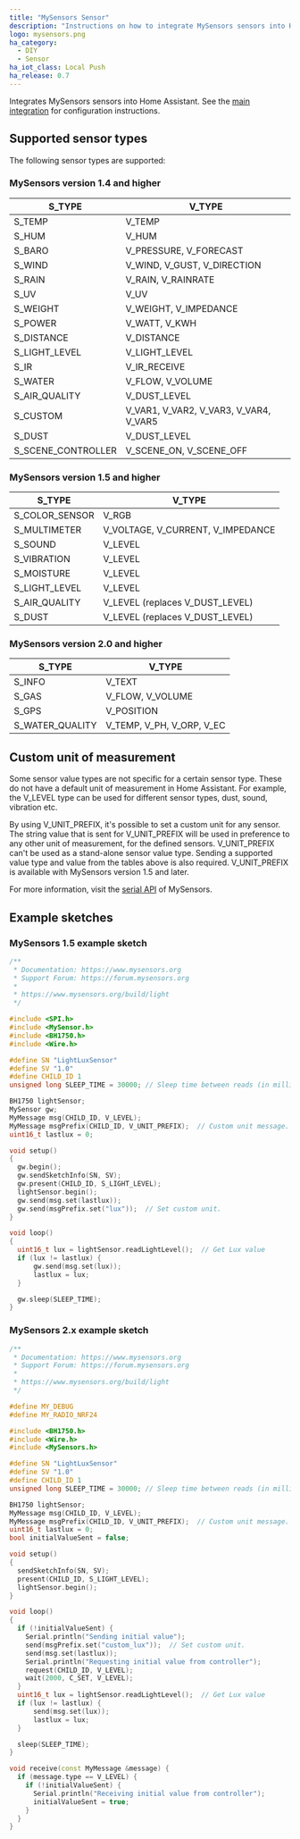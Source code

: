 ```yaml
---
title: "MySensors Sensor"
description: "Instructions on how to integrate MySensors sensors into Home Assistant."
logo: mysensors.png
ha_category:
  - DIY
  - Sensor
ha_iot_class: Local Push
ha_release: 0.7
---
```


Integrates MySensors sensors into Home Assistant. See the [main integration](/integrations/mysensors/) for configuration instructions.

## Supported sensor types

The following sensor types are supported:

### MySensors version 1.4 and higher

| S_TYPE             | V_TYPE                                 |
| ------------------ | -------------------------------------- |
| S_TEMP             | V_TEMP                                 |
| S_HUM              | V_HUM                                  |
| S_BARO             | V_PRESSURE, V_FORECAST                 |
| S_WIND             | V_WIND, V_GUST, V_DIRECTION            |
| S_RAIN             | V_RAIN, V_RAINRATE                     |
| S_UV               | V_UV                                   |
| S_WEIGHT           | V_WEIGHT, V_IMPEDANCE                  |
| S_POWER            | V_WATT, V_KWH                          |
| S_DISTANCE         | V_DISTANCE                             |
| S_LIGHT_LEVEL      | V_LIGHT_LEVEL                          |
| S_IR               | V_IR_RECEIVE                           |
| S_WATER            | V_FLOW, V_VOLUME                       |
| S_AIR_QUALITY      | V_DUST_LEVEL                           |
| S_CUSTOM           | V_VAR1, V_VAR2, V_VAR3, V_VAR4, V_VAR5 |
| S_DUST             | V_DUST_LEVEL                           |
| S_SCENE_CONTROLLER | V_SCENE_ON, V_SCENE_OFF                |

### MySensors version 1.5 and higher

| S_TYPE         | V_TYPE                            |
| -------------- | --------------------------------- |
| S_COLOR_SENSOR | V_RGB                             |
| S_MULTIMETER   | V_VOLTAGE, V_CURRENT, V_IMPEDANCE |
| S_SOUND        | V_LEVEL                           |
| S_VIBRATION    | V_LEVEL                           |
| S_MOISTURE     | V_LEVEL                           |
| S_LIGHT_LEVEL  | V_LEVEL                           |
| S_AIR_QUALITY  | V_LEVEL (replaces V_DUST_LEVEL)   |
| S_DUST         | V_LEVEL (replaces V_DUST_LEVEL)   |

### MySensors version 2.0 and higher

| S_TYPE          | V_TYPE                    |
| --------------- | ------------------------- |
| S_INFO          | V_TEXT                    |
| S_GAS           | V_FLOW, V_VOLUME          |
| S_GPS           | V_POSITION                |
| S_WATER_QUALITY | V_TEMP, V_PH, V_ORP, V_EC |

## Custom unit of measurement

Some sensor value types are not specific for a certain sensor type. These do not have a default unit of measurement in Home Assistant. For example, the V_LEVEL type can be used for different sensor types, dust, sound, vibration etc.

By using V_UNIT_PREFIX, it's possible to set a custom unit for any sensor. The string value that is sent for V_UNIT_PREFIX will be used in preference to any other unit of measurement, for the defined sensors. V_UNIT_PREFIX can't be used as a stand-alone sensor value type. Sending a supported value type and value from the tables above is also required. V_UNIT_PREFIX is available with MySensors version 1.5 and later.

For more information, visit the [serial API](https://www.mysensors.org/download) of MySensors.

## Example sketches

### MySensors 1.5 example sketch

```cpp
/**
 * Documentation: https://www.mysensors.org
 * Support Forum: https://forum.mysensors.org
 *
 * https://www.mysensors.org/build/light
 */

#include <SPI.h>
#include <MySensor.h>
#include <BH1750.h>
#include <Wire.h>

#define SN "LightLuxSensor"
#define SV "1.0"
#define CHILD_ID 1
unsigned long SLEEP_TIME = 30000; // Sleep time between reads (in milliseconds)

BH1750 lightSensor;
MySensor gw;
MyMessage msg(CHILD_ID, V_LEVEL);
MyMessage msgPrefix(CHILD_ID, V_UNIT_PREFIX);  // Custom unit message.
uint16_t lastlux = 0;

void setup()
{
  gw.begin();
  gw.sendSketchInfo(SN, SV);
  gw.present(CHILD_ID, S_LIGHT_LEVEL);
  lightSensor.begin();
  gw.send(msg.set(lastlux));
  gw.send(msgPrefix.set("lux"));  // Set custom unit.
}

void loop()
{
  uint16_t lux = lightSensor.readLightLevel();  // Get Lux value
  if (lux != lastlux) {
      gw.send(msg.set(lux));
      lastlux = lux;
  }

  gw.sleep(SLEEP_TIME);
}
```

### MySensors 2.x example sketch

```cpp
/**
 * Documentation: https://www.mysensors.org
 * Support Forum: https://forum.mysensors.org
 *
 * https://www.mysensors.org/build/light
 */

#define MY_DEBUG
#define MY_RADIO_NRF24

#include <BH1750.h>
#include <Wire.h>
#include <MySensors.h>

#define SN "LightLuxSensor"
#define SV "1.0"
#define CHILD_ID 1
unsigned long SLEEP_TIME = 30000; // Sleep time between reads (in milliseconds)

BH1750 lightSensor;
MyMessage msg(CHILD_ID, V_LEVEL);
MyMessage msgPrefix(CHILD_ID, V_UNIT_PREFIX);  // Custom unit message.
uint16_t lastlux = 0;
bool initialValueSent = false;

void setup()
{
  sendSketchInfo(SN, SV);
  present(CHILD_ID, S_LIGHT_LEVEL);
  lightSensor.begin();
}

void loop()
{
  if (!initialValueSent) {
    Serial.println("Sending initial value");
    send(msgPrefix.set("custom_lux"));  // Set custom unit.
    send(msg.set(lastlux));
    Serial.println("Requesting initial value from controller");
    request(CHILD_ID, V_LEVEL);
    wait(2000, C_SET, V_LEVEL);
  }
  uint16_t lux = lightSensor.readLightLevel();  // Get Lux value
  if (lux != lastlux) {
      send(msg.set(lux));
      lastlux = lux;
  }

  sleep(SLEEP_TIME);
}

void receive(const MyMessage &message) {
  if (message.type == V_LEVEL) {
    if (!initialValueSent) {
      Serial.println("Receiving initial value from controller");
      initialValueSent = true;
    }
  }
}
```
